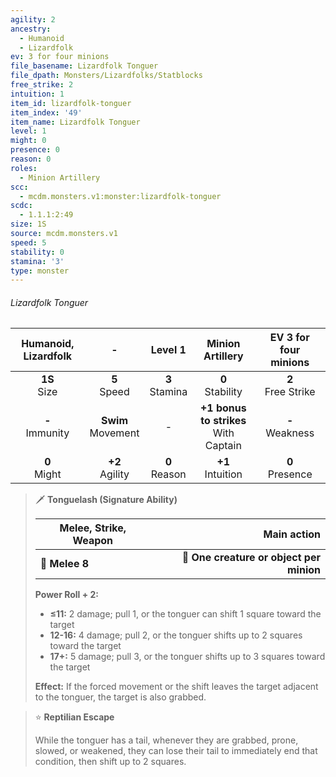 ```yaml
---
agility: 2
ancestry:
  - Humanoid
  - Lizardfolk
ev: 3 for four minions
file_basename: Lizardfolk Tonguer
file_dpath: Monsters/Lizardfolks/Statblocks
free_strike: 2
intuition: 1
item_id: lizardfolk-tonguer
item_index: '49'
item_name: Lizardfolk Tonguer
level: 1
might: 0
presence: 0
reason: 0
roles:
  - Minion Artillery
scc:
  - mcdm.monsters.v1:monster:lizardfolk-tonguer
scdc:
  - 1.1.1:2:49
size: 1S
source: mcdm.monsters.v1
speed: 5
stability: 0
stamina: '3'
type: monster
---
```


###### Lizardfolk Tonguer

| Humanoid, Lizardfolk |           -            |      Level 1       |             Minion Artillery              | EV 3 for four minions  |
| :------------------: | :--------------------: | :----------------: | :---------------------------------------: | :--------------------: |
|   **1S**<br/> Size   |    **5**<br/> Speed    | **3**<br/> Stamina |           **0**<br/> Stability            | **2**<br/> Free Strike |
| **-**<br/> Immunity  | **Swim**<br/> Movement |         -          | **+1 bonus to strikes**<br/> With Captain |  **-**<br/> Weakness   |
|   **0**<br/> Might   |  **+2**<br/> Agility   | **0**<br/> Reason  |           **+1**<br/> Intuition           |  **0**<br/> Presence   |

<!-- -->
> 🗡 **Tonguelash (Signature Ability)**
>
> | **Melee, Strike, Weapon** |                          **Main action** |
> | ------------------------- | ---------------------------------------: |
> | **📏 Melee 8**            | **🎯 One creature or object per minion** |
>
> **Power Roll + 2:**
>
> - **≤11:** 2 damage; pull 1, or the tonguer can shift 1 square toward the target
> - **12-16:** 4 damage; pull 2, or the tonguer shifts up to 2 squares toward the target
> - **17+:** 5 damage; pull 3, or the tonguer shifts up to 3 squares toward the target
>
> **Effect:** If the forced movement or the shift leaves the target adjacent to the tonguer, the target is also grabbed.

<!-- -->
> ⭐️ **Reptilian Escape**
>
> While the tonguer has a tail, whenever they are grabbed, prone, slowed, or weakened, they can lose their tail to immediately end that condition, then shift up to 2 squares.
